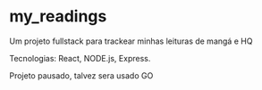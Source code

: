 # my_readings
Um projeto fullstack para trackear minhas leituras de mangá e HQ

Tecnologias: React, NODE.js, Express.

Projeto pausado, talvez sera usado GO
